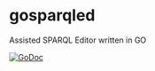 gosparqled
==========

Assisted SPARQL Editor written in GO

[![GoDoc](https://godoc.org/github.com/scampi/gosparqled?status.svg)](https://godoc.org/github.com/scampi/gosparqled)
